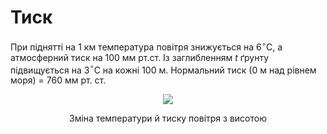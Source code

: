 # Тиск

При піднятті на 1 км температура повітря знижується на 6$^{\circ}$С, а атмосферний тиск на 100 мм рт.ст. Із заглибленням <i>t</i> ґрунту підвищується на 3$^{\circ}$С на кожні 100 м. Нормальний тиск (0 м над рівнем моря) = 760 мм рт. ст.

<div align="center">
<img src="2">
<p>Зміна температури й тиску повітря з висотою</p>
</div>
